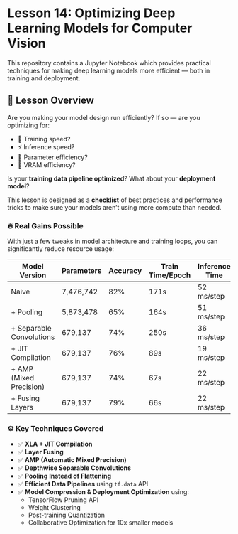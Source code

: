 # Lesson 14: Optimizing Deep Learning Models for Computer Vision

This repository contains a Jupyter Notebook which provides practical techniques for making deep learning models more efficient — both in training and deployment.

## 🧠 Lesson Overview

Are you making your model design run efficiently? If so — are you optimizing for:

- 🚅 Training speed?
- ⚡ Inference speed?
- 🧠 Parameter efficiency?
- 💾 VRAM efficiency?

Is your **training data pipeline optimized**? What about your **deployment model**?

This lesson is designed as a **checklist** of best practices and performance tricks to make sure your models aren’t using more compute than needed.

### 🔥 Real Gains Possible

With just a few tweaks in model architecture and training loops, you can significantly reduce resource usage:

| Model Version                  | Parameters | Accuracy | Train Time/Epoch | Inference Time |
|-------------------------------|------------|----------|------------------|----------------|
| Naive                         | 7,476,742  | 82%      | 171s             | 52 ms/step     |
| + Pooling                     | 5,873,478  | 65%      | 164s             | 51 ms/step     |
| + Separable Convolutions      | 679,137    | 74%      | 250s             | 36 ms/step     |
| + JIT Compilation             | 679,137    | 76%      | 89s              | 19 ms/step     |
| + AMP (Mixed Precision)       | 679,137    | 74%      | 67s              | 22 ms/step     |
| + Fusing Layers               | 679,137    | 79%      | 66s              | 22 ms/step     |

### ⚙️ Key Techniques Covered

- ✅ **XLA + JIT Compilation**  
- ✅ **Layer Fusing**
- ✅ **AMP (Automatic Mixed Precision)**
- ✅ **Depthwise Separable Convolutions**
- ✅ **Pooling Instead of Flattening**
- ✅ **Efficient Data Pipelines** using `tf.data` API
- ✅ **Model Compression & Deployment Optimization** using:
  - TensorFlow Pruning API
  - Weight Clustering
  - Post-training Quantization
  - Collaborative Optimization for 10x smaller models

